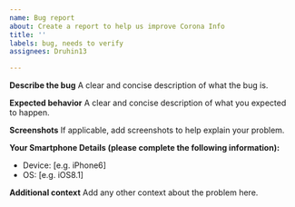 ```yaml
---
name: Bug report
about: Create a report to help us improve Corona Info
title: ''
labels: bug, needs to verify
assignees: Druhin13

---
```


**Describe the bug**
A clear and concise description of what the bug is.

**Expected behavior**
A clear and concise description of what you expected to happen.

**Screenshots**
If applicable, add screenshots to help explain your problem.


**Your Smartphone Details (please complete the following information):**
 - Device: [e.g. iPhone6]
 - OS: [e.g. iOS8.1]

**Additional context**
Add any other context about the problem here.
